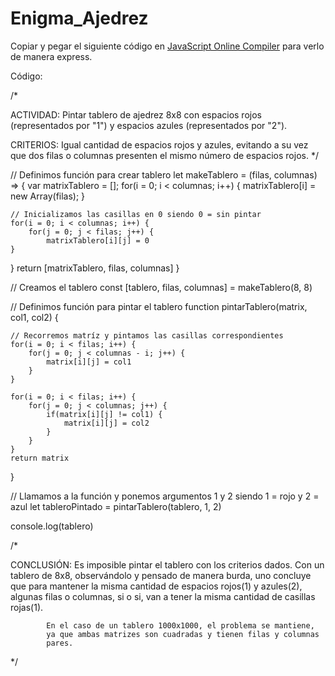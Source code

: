 # Enigma_Ajedrez

Copiar y pegar el siguiente código en [JavaScript Online Compiler](https://playcode.io/javascript-compiler) para verlo de manera express.

Código:

/* 

ACTIVIDAD:  Pintar tablero de ajedrez 8x8 con 
            espacios rojos (representados por "1")
            y espacios azules (representados por "2").

CRITERIOS:  Igual cantidad de espacios rojos y azules, 
            evitando a su vez que dos filas o columnas presenten el 
            mismo número de espacios rojos.
*/



// Definimos función para crear tablero
let makeTablero = (filas, columnas) => {
    var matrixTablero = [];
    for(i = 0; i < columnas; i++) {
        matrixTablero[i] = new Array(filas);
    }
    
    // Inicializamos las casillas en 0 siendo 0 = sin pintar
    for(i = 0; i < columnas; i++) {
        for(j = 0; j < filas; j++) {
            matrixTablero[i][j] = 0
    }
}
    return [matrixTablero, filas, columnas]
}


// Creamos el tablero
const [tablero, filas, columnas] = makeTablero(8, 8)


// Definimos función para pintar el tablero
function pintarTablero(matrix, col1, col2) {

    // Recorremos matríz y pintamos las casillas correspondientes
    for(i = 0; i < filas; i++) {
        for(j = 0; j < columnas - i; j++) {
            matrix[i][j] = col1
        }
    }

    for(i = 0; i < filas; i++) {
        for(j = 0; j < columnas; j++) {
            if(matrix[i][j] != col1) {
                matrix[i][j] = col2
            }
        }
    }
    return matrix
}


// Llamamos a la función y ponemos argumentos 1 y 2 siendo 1 = rojo y 2 = azul
let tableroPintado = pintarTablero(tablero, 1, 2)

console.log(tablero)



/* 

CONCLUSIÓN: Es imposible pintar el tablero con los criterios dados.
            Con un tablero de 8x8, observándolo y pensado de manera 
            burda, uno concluye que para mantener la misma cantidad
            de espacios rojos(1) y azules(2), algunas filas o columnas, 
            si o si, van a tener la misma cantidad de casillas rojas(1).

            En el caso de un tablero 1000x1000, el problema se mantiene,
            ya que ambas matrizes son cuadradas y tienen filas y columnas
            pares.

*/
